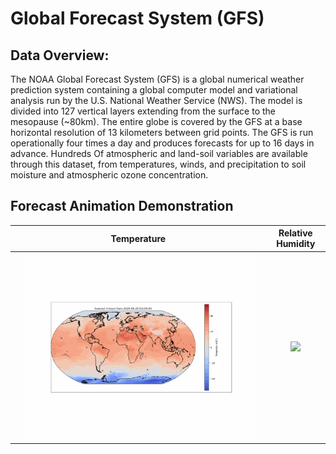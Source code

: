 # Global Forecast System (GFS)

## Data Overview:
The NOAA Global Forecast System (GFS) is a global numerical weather prediction system containing a global computer model and variational analysis run by the U.S. National Weather Service (NWS). The model is divided into 127 vertical layers extending from the surface to the mesopause (~80km). The entire globe is covered by the GFS at a base horizontal resolution of 13 kilometers between grid points. The GFS is run operationally four times a day and produces forecasts for up to 16 days in advance. Hundreds Of atmospheric and land-soil variables are available through this dataset, from temperatures, winds, and precipitation to soil moisture and atmospheric ozone concentration.

## Forecast Animation Demonstration


Temperature            |  Relative Humidity
:-------------------------:|:-------------------------:
<img src=".\img\temp_forecast.gif" width = '94.5%'/>|<img src=".\img\relative_humidity_forecast.gif" />
